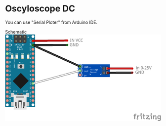 # Oscyloscope DC

You can use "Serial Ploter" from Arduino IDE.

Schematic
![Screenshot](Schematic.png)